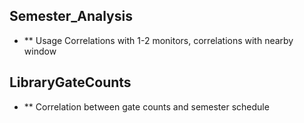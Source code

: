 ## Semester_Analysis
* ** Usage Correlations with 1-2 monitors, correlations with nearby window

## LibraryGateCounts
* ** Correlation between gate counts and semester schedule

## 
